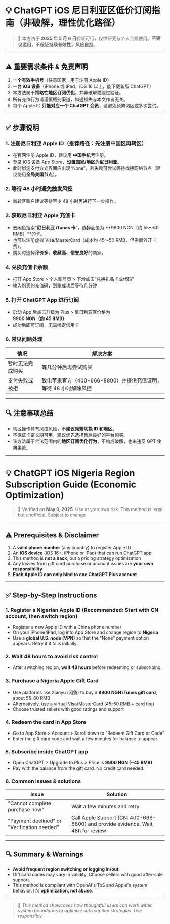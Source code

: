 # 💡 ChatGPT iOS 尼日利亚区低价订阅指南（非破解，理性优化路径）

> 📌 本方法于 **2025 年 5 月 6 日**验证可行，仅供研究与个人合规使用。**不建议滥用，不保证持续有效性，风险自担**。

---

## ⚠️ 重要需求条件 & 免责声明

1. **一个有效手机号**（任意国家，用于注册 Apple ID）
2. **一台 iOS 设备**（iPhone 或 iPad，iOS 16 以上，能下载新版 ChatGPT）
3. 本方法属于**策略性地区订阅优化**，并非破解或绕过验证。
4. 所有充值行为请谨慎甄别渠道，如遇损失与本文作者无关。
5. 每个 Apple ID **只能对应一个 ChatGPT 会员**，请避免频繁切区或多次尝试。

---

## ✅ 步骤说明

### 1. 注册尼日利亚 Apple ID（推荐路径：**先注册中国区再转区**）

* 在官网注册 Apple ID，建议用 **中国手机号**注册。
* 登录 iOS 设备 App Store，**设置国家/地区为尼日利亚**。
* 此时绑定支付方式界面应出现“None”，若失败可尝试等待或换网络节点（建议使用**全局美国节点**）。

### 2. 等待 48 小时避免触发风控

* 新转区账户建议等待至少 48 小时再进行下一步操作。

### 3. 获取尼日利亚 Apple 充值卡

* 去闲鱼搜索“**尼日利亚 iTunes 卡**”，选择面值为 \*\*9900 NGN（约 55～60 RMB）\*\*的卡。
* 也可以注册虚拟 Visa/MasterCard（成本约 45～50 RMB，但需额外开卡费）。
* 购买时选择**评价多、收藏高、信誉良好**的商家。

### 4. 兑换充值卡余额

* 打开 App Store > 个人账号页 > 下滑点击“兑换礼品卡或代码”
* 输入购买的充值码，到账成功后等待几分钟

### 5. 打开 ChatGPT App 进行订阅

* 启动 App 后点击升级为 Plus > 尼日利亚区价格为 **9900 NGN（约 45 RMB）**
* 成功后即可订阅，无需绑定信用卡

### 6. 常见问题处理

| 情况       | 解决方案                                     |
| -------- | ---------------------------------------- |
| 暂时无法完成购买 | 等几分钟后再尝试购买                               |
| 支付失败或被拒  | 致电苹果官方（400-666-8800）并提供充值证明，等待 48 小时解除风控 |

---

## 🔍 注意事项总结

* 切区操作具有风控风险，**不建议频繁切换 ID 和地区**。
* 不保证卡密长期可用，建议优先选择售后良好的平台购买。
* 该方法属于合法范围内的**地区订阅优化行为**，不构成破解，也未违反 GPT 使用条款。

---

# 💡 ChatGPT iOS Nigeria Region Subscription Guide (Economic Optimization)

> 📌 Verified on **May 6, 2025**. Use at your own risk. This method is legal but unofficial. Subject to change.

---

## ⚠️ Prerequisites & Disclaimer

1. A **valid phone number** (any country) to register Apple ID
2. An **iOS device** (iOS 16+, iPhone or iPad) that can run ChatGPT app
3. This method is **not a hack**, but a pricing strategy optimization
4. Any losses from gift card purchase or account issues are **your own responsibility**
5. **Each Apple ID can only bind to one ChatGPT Plus account**

---

## ✅ Step-by-Step Instructions

### 1. Register a Nigerian Apple ID (Recommended: **Start with CN account, then switch region**)

* Register a new Apple ID with a China phone number
* On your iPhone/iPad, log into App Store and change region to **Nigeria**
* Use a **global U.S. node (VPN)** so that the "None" payment option appears. Retry if it fails initially.

### 2. Wait 48 hours to avoid risk control

* After switching region, **wait 48 hours** before redeeming or subscribing

### 3. Purchase a Nigeria Apple Gift Card

* Use platforms like Xianyu (闲鱼) to buy a **9900 NGN iTunes gift card**, about 55–60 RMB
* Alternatively, use a virtual Visa/MasterCard (45–50 RMB + card fee)
* Choose trusted sellers with good ratings and support

### 4. Redeem the card in App Store

* Go to App Store > Account > Scroll down to “Redeem Gift Card or Code”
* Enter the gift card code and wait a few minutes for balance to appear

### 5. Subscribe inside ChatGPT app

* Open ChatGPT > Upgrade to Plus > Price is **9900 NGN (\~45 RMB)**
* Pay with the balance from the gift card. No credit card needed.

### 6. Common issues & solutions

| Issue                                       | Solution                                                                        |
| ------------------------------------------- | ------------------------------------------------------------------------------- |
| "Cannot complete purchase now"              | Wait a few minutes and retry                                                    |
| "Payment declined" or "Verification needed" | Call Apple Support (CN: 400-666-8800) and provide evidence. Wait 48h for review |

---

## 🔍 Summary & Warnings

* **Avoid frequent region switching or logging in/out**
* Gift card codes may vary in validity. Choose sellers with good after-sale support.
* This method is compliant with OpenAI's ToS and Apple's system behavior. It's **optimization, not abuse**.

---

> 🧠 *This method showcases how thoughtful users can work within system boundaries to optimize subscription strategies. Use responsibly.*
